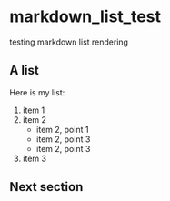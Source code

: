 # markdown_list_test
testing markdown list rendering

## A list
Here is my list:
1) item 1
1) item 2
    - item 2, point 1
    - item 2, point 3
    - item 2, point 3
1) item 3

## Next section
